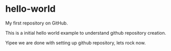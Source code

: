 # hello-world
My first repository on GitHub.

This is a initial hello world example to understand github repository creation.

Yipee we are done with setting up github repository, lets rock now.
